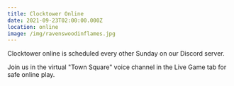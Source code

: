 ```yaml
---
title: Clocktower Online
date: 2021-09-23T02:00:00.000Z
location: online
image: /img/ravenswoodinflames.jpg
---
```

<Event :event="frontmatter">

Clocktower online is scheduled every other Sunday on our Discord server.

Join us in the virtual "Town Square" voice channel in the Live Game tab for safe online play.

</Event>